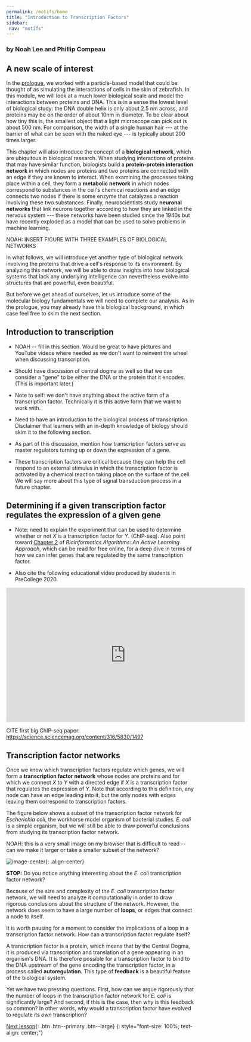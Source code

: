 ```yaml
---
permalink: /motifs/home
title: "Introduction to Transcription Factors"
sidebar:
 nav: "motifs"
---
```


### by Noah Lee and Phillip Compeau

## A new scale of interest

In the [prologue](prologue), we worked with a particle-based model that could be thought of as simulating the interactions of cells in the skin of zebrafish. In this module, we will look at a much lower biological scale and model the interactions between proteins and DNA. This is in a sense the lowest level of biological study: the DNA double helix is only about 2.5 nm across, and proteins may be on the order of about 10nm in diameter. To be clear about how tiny this is, the smallest object that a light microscope can pick out is about 500 nm. For comparison, the width of a single human hair --- at the barrier of what can be seen with the naked eye --- is typically about 200 times larger.

This chapter will also introduce the concept of a **biological network**, which are ubiquitous in biological research. When studying interactions of proteins that may have similar function, biologists build a **protein-protein interaction network** in which nodes are proteins and two proteins are connected with an edge if they are known to interact. When examining the processes taking place within a cell, they form a **metabolic network** in which nodes correspond to substances in the cell's chemical reactions and an edge connects two nodes if there is some enzyme that catalyzes a reaction involving these two substances. Finally, neuroscientists study **neuronal networks** that link neurons together according to how they are linked in the nervous system --- these networks have been studied since the 1940s but have recently exploded as a model that can be used to solve problems in machine learning.

NOAH: INSERT FIGURE WITH THREE EXAMPLES OF BIOLOGICAL NETWORKS

In what follows, we will introduce yet another type of biological network involving the proteins that drive a cell's response to its environment. By analyzing this network, we will be able to draw insights into how biological systems that lack any underlying intelligence can nevertheless evolve into structures that are powerful, even beautiful.

But before we get ahead of ourselves, let us introduce some of the molecular biology fundamentals we will need to complete our analysis. As in the prologue, you may already have this biological background, in which case feel free to skim the next section.

## Introduction to transcription

* NOAH -- fill in this section. Would be great to have pictures and YouTube videos where needed as we don't want to reinvent the wheel when discussing transcription.

* Should have discussion of central dogma as well so that we can consider a "gene" to be either the DNA or the protein that it encodes. (This is important later.)

* Note to self: we don't have anything about the active form of a transcription factor. Technically it is this active form that we want to work with.

* Need to have an introduction to the biological process of transcription.  Disclaimer that learners with an in-depth knowledge of biology should skim it to the following section.

* As part of this discussion, mention how transcription factors serve as master regulators turning up or down the expression of a gene.

* These transcription factors are critical because they can help the cell respond to an external stimulus in which the transcription factor is activated by a chemical reaction taking place on the surface of the cell.  We will say more about this type of signal transduction process in a future chapter.

## Determining if a given transcription factor regulates the expression of a given gene

* Note: need to explain the experiment that can be used to determine whether or not *X* is a transcription factor for *Y*. (ChIP-seq). Also point toward [Chapter 2](https://www.bioinformaticsalgorithms.org/bioinformatics-chapter-2) of *Bioinformatics Algorithms: An Active Learning Approach*, which can be read for free online, for a deep dive in terms of how we can infer genes that are regulated by the same transcription factor.

* Also cite the following educational video produced by students in PreCollege 2020.

<iframe width="640" height="360" src="https://www.youtube-nocookie.com/embed/voEDurUgz_4" frameborder="0" allowfullscreen></iframe>

CITE first big ChIP-seq paper: https://science.sciencemag.org/content/316/5830/1497

## Transcription factor networks

Once we know which transcription factors regulate which genes, we will form a **transcription factor network** whose nodes are proteins and for which we connect *X* to *Y* with a directed edge if *X* is a transcription factor that regulates the expression of *Y*.  Note that according to this definition, any node can have an edge leading into it, but the only nodes with edges leaving them correspond to transcription factors.

The figure below shows a subset of the transcription factor network for *Escherichia coli*, the workhorse model organism of bacterial studies. *E. coli* is a simple organism, but we will still be able to draw powerful conclusions from studying its transcription factor network.

NOAH: this is a very small image on my browser that is difficult to read -- can we make it larger or take a smaller subset of the network?

![image-center](../assets/images/motifs_finding_ecoli_1.jpeg){: .align-center}

**STOP:** Do you notice anything interesting about the *E. coli* transcription factor network?

Because of the size and complexity of the *E. coli* transcription factor network, we will need to analyze it computationally in order to draw rigorous conclusions about the structure of the network. However, the network does seem to have a large number of **loops**, or edges that connect a node to itself.

It is worth pausing for a moment to consider the implications of a loop in a transcription factor network. How can a transcription factor regulate itself?

A transcription factor is a protein, which means that by the Central Dogma, it is produced via transcription and translation of a gene appearing in an organism's DNA. It is therefore possible for a transcription factor to bind to the DNA upstream of the gene encoding the transcription factor, in a process called **autoregulation**. This type of  **feedback** is a beautiful feature of the biological system.

Yet we have two pressing questions. First, how can we argue rigorously that the number of loops in the transcription factor network for *E. coli* is significantly large? And second, if this is the case, then why is this feedback so common? In other words, why would a transcription factor have evolved to regulate its *own* transcription?

[Next lesson](finding){: .btn .btn--primary .btn--large}
{: style="font-size: 100%; text-align: center;"}

